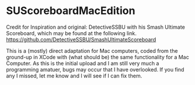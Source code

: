 # SUScoreboardMacEdition
Credit for Inspiration and original: DetectiveSSBU with his Smash Ultimate Scoreboard, which may be found at the following link.
https://github.com/DetectiveSSBU/SmashUltimateScoreboard

This is a (mostly) direct adaptation for Mac computers, coded from the ground-up in XCode with (what should be) the same functionality for a Mac Computer. 
As this is the initial upload and I am still very much a programming amatuer, bugs may occur that I have overlooked. If you find any I missed, let me know
and I will see if I can fix them.


